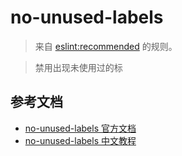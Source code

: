 # no-unused-labels

> 来自 [eslint:recommended](https://eslint.org/docs/rules/) 的规则。

> 禁用出现未使用过的标

## 参考文档

- [no-unused-labels 官方文档](https://eslint.org/docs/rules/no-unused-labels)
- [no-unused-labels 中文教程](https://eslint.cn/docs/rules/no-unused-labels)
